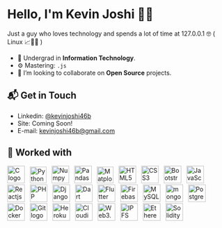 <link href="https://languages.abranhe.com/logos.css" rel="stylesheet">

# Hello, I'm Kevin Joshi 👋🏻️

Just a guy who loves technology and spends a lot of time at 127.0.0.1 🤓 ( Linux 📈️✊🏻️ )

- 🔭 Undergrad in **Information Technology**.
- ⚙️ Mastering: `.js`
- 🤝️ I’m looking to collaborate on **Open Source** projects.

<h2> 📬 Get in Touch </h2>

- Linkedin: [@kevinjoshi46b](https://linkedin.com/in/kevinjoshi46b)
- Site: Coming Soon!
- E-mail: kevinjoshi46b@gmail.com

<h2> 🔧 Worked with</h2>
<div style="display:inline-block;">
  <image title="C" alt="C logo" src="./assets/c.png" height="40px" style="padding-right:8px;"></image>
  <image title="Python" alt="Python logo" src="./assets/python.png" height="38px" style="padding-right:8px;"></image>
  <image title="Numpy" alt="Numpy logo" src="./assets/numpy.png" height="40px" style="padding-right:8px;"></image>
  <image title="Pandas" alt="Pandas logo" src="./assets/pandas.png" height="40px" style="padding-right:8px;"></image>
  <image title="Matplotlib" alt="Matplotlib logo" src="./assets/matplotlib.png" height="38px" style="padding-right:8px;"></image>
  <image title="HTML5" alt="HTML5 logo" src="./assets/html5.png" height="40px" style="padding-right:8px;"></image>
  <image title="CSS3" alt="CSS3 logo" src="./assets/css3.png" height="40px" style="padding-right:8px;"></image>
  <image title="Bootstrap" alt="Bootstrap logo" src="./assets/bootstrap.png" height="40px" style="padding-right:8px;"></image>
  <image title="JavaScript" alt="JavaScript logo" src="./assets/js.png" height="40px" style="padding-right:8px;"></image>
  <image title="Reactjs" alt="Reactjs logo" src="./assets/react.png" height="40px" style="padding-right:8px;"></image>
  <image title="PHP" alt="PHP logo" src="./assets/php.svg" height="40px" style="padding-right:8px;"></image>
  <image title="Django" alt="Django logo" src="./assets/django.png" height="40px" style="padding-right:8px;"></image>
  <image title="Dart" alt="Dart logo" src="./assets/dart.png" height="40px" style="padding-right:8px;"></image>
  <image title="Flutter" alt="Flutter logo" src="./assets/flutter.png" height="40px" style="padding-right:8px;"></image>
  <image title="Firebase" alt="Firebase logo" src="./assets/firebase.png" height="40px" style="padding-right:8px;"></image>
  <image title="MySQL" alt="MySQL logo" src="./assets/mysql.png" height="40px" style="padding-right:8px;"></image>
  <image title="mongoDB" alt="mongoDB logo" src="./assets/mongodb.png" height="40px" style="padding-right:8px;"></image>
  <image title="PostgreSQL" alt="PostgreSQL logo" src="./assets/postgres.png" height="40px" style="padding-right:8px;"></image>
  <image title="Docker" alt="Docker logo" src="./assets/docker.png" height="40px" style="padding-right:8px;"></image>
  <image title="Git" alt="Git logo" src="./assets/git.png" height="40px" style="padding-right:8px;"></image>
  <image title="Heroku" alt="Heroku logo" src="./assets/heroku.png" height="40px" style="padding-right:8px;"></image>
  <image title="Cloudinary" alt="Cloudinary logo" src="./assets/cloudinary.svg" height="40px" style="padding-right:8px;"></image>
  <image title="Web3.storage" alt="Web3.storage logo" src="./assets/web3.storage.png" height="40px" style="padding-right:8px;"></image>
  <image title="IPFS" alt="IPFS logo" src="./assets/ipfs.png" height="40px" style="padding-right:8px;"></image>
  <image title="Ethereum" alt="Ethereum logo" src="./assets/ethereum.png" height="40px" style="padding-right:8px;"></image>
  <image title="Solidity" alt="Solidity logo" src="./assets/solidity.png" height="40px" style="padding-right:8px;"></image>
</div>
